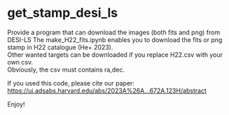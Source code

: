 # get_stamp_desi_ls
Provide a program that can download the images (both fits and png) from DESI-LS
The make_H22_fits.ipynb enables you to download the fits or png stamp in H22 catalogue (He+ 2023).      
Other wanted targets can be downloaded if you replace H22.csv with your own csv.                    
Obviously, the csv must contains ra,dec.                         

If you used this code, please cite our paper: https://ui.adsabs.harvard.edu/abs/2023A%26A...672A.123H/abstract             

Enjoy!                        
